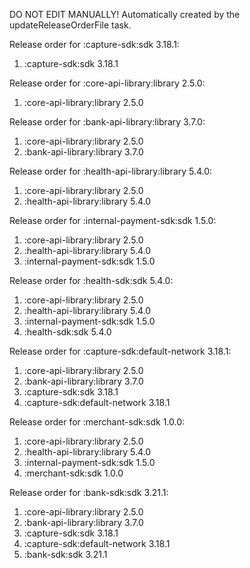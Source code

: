DO NOT EDIT MANUALLY!
Automatically created by the updateReleaseOrderFile task.

Release order for :capture-sdk:sdk 3.18.1:
 1. :capture-sdk:sdk 3.18.1

Release order for :core-api-library:library 2.5.0:
 1. :core-api-library:library 2.5.0

Release order for :bank-api-library:library 3.7.0:
 1. :core-api-library:library 2.5.0
 2. :bank-api-library:library 3.7.0

Release order for :health-api-library:library 5.4.0:
 1. :core-api-library:library 2.5.0
 2. :health-api-library:library 5.4.0

Release order for :internal-payment-sdk:sdk 1.5.0:
 1. :core-api-library:library 2.5.0
 2. :health-api-library:library 5.4.0
 3. :internal-payment-sdk:sdk 1.5.0

Release order for :health-sdk:sdk 5.4.0:
 1. :core-api-library:library 2.5.0
 2. :health-api-library:library 5.4.0
 3. :internal-payment-sdk:sdk 1.5.0
 4. :health-sdk:sdk 5.4.0

Release order for :capture-sdk:default-network 3.18.1:
 1. :core-api-library:library 2.5.0
 2. :bank-api-library:library 3.7.0
 3. :capture-sdk:sdk 3.18.1
 4. :capture-sdk:default-network 3.18.1

Release order for :merchant-sdk:sdk 1.0.0:
 1. :core-api-library:library 2.5.0
 2. :health-api-library:library 5.4.0
 3. :internal-payment-sdk:sdk 1.5.0
 4. :merchant-sdk:sdk 1.0.0

Release order for :bank-sdk:sdk 3.21.1:
 1. :core-api-library:library 2.5.0
 2. :bank-api-library:library 3.7.0
 3. :capture-sdk:sdk 3.18.1
 4. :capture-sdk:default-network 3.18.1
 5. :bank-sdk:sdk 3.21.1

